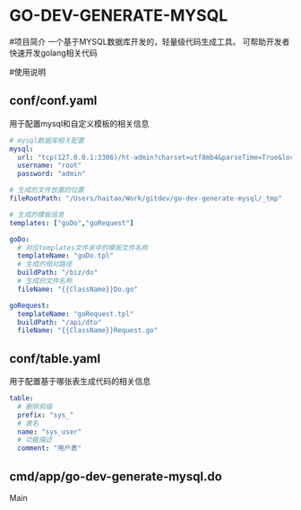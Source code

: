 # GO-DEV-GENERATE-MYSQL
#项目简介
一个基于MYSQL数据库开发的，轻量级代码生成工具。
可帮助开发者快速开发golang相关代码

#使用说明
## conf/conf.yaml
用于配置mysql和自定义模板的相关信息
```yaml
# mysql数据库相关配置
mysql:
  url: "tcp(127.0.0.1:3306)/ht-admin?charset=utf8mb4&parseTime=True&loc=Local"
  username: "root"
  password: "admin"

# 生成的文件放置的位置
fileRootPath: "/Users/haitao/Work/gitdev/go-dev-generate-mysql/_tmp"

# 生成的模板信息
templates: ["goDo","goRequest"]

goDo:
  # 对应templates文件夹中的模板文件名称
  templateName: "goDo.tpl"
  # 生成的相对路径
  buildPath: "/biz/do"
  # 生成的文件名称
  fileName: "{{ClassName}}Do.go"

goRequest:
  templateName: "goRequest.tpl"
  buildPath: "/api/dto"
  fileName: "{{ClassName}}Request.go"

```

## conf/table.yaml
用于配置基于哪张表生成代码的相关信息
```yaml
table:
  # 删除前缀
  prefix: "sys_"
  # 表名
  name: "sys_user"
  # 功能描述
  comment: "用户表"
```

## cmd/app/go-dev-generate-mysql.do
Main
